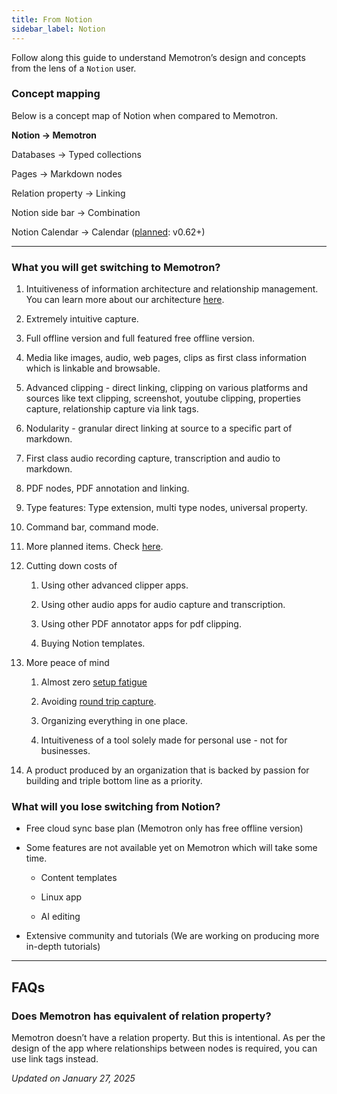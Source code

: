 ```yaml
---
title: From Notion
sidebar_label: Notion
---
```


Follow along this guide to understand Memotron’s design and concepts from the lens of a ```Notion``` user.

### Concept mapping
Below is a concept map of Notion when compared to Memotron.

**Notion → Memotron**

Databases → Typed collections

Pages → Markdown nodes

Relation property → Linking

Notion side bar → Combination

Notion Calendar → Calendar ([planned](./obsidian.md): v0.62+)

---

### What you will get switching to Memotron?

1. Intuitiveness of information architecture and relationship management. You can learn more about our architecture [here](../core.md).

2. Extremely intuitive capture.

3. Full offline version and full featured free offline version.

4. Media like images, audio, web pages, clips as first class information which is linkable and browsable.

5. Advanced clipping - direct linking, clipping on various platforms and sources like text clipping, screenshot, youtube clipping, properties capture, relationship capture via link tags.

6. Nodularity - granular direct linking at source to a specific part of markdown.

7. First class audio recording capture, transcription and audio to markdown.

8. PDF nodes, PDF annotation and linking.

9. Type features: Type extension, multi type nodes, universal property.

10. Command bar, command mode.

11. More planned items. Check [here](./capacities.md).

12. Cutting down costs of

    1. Using other advanced clipper apps.

    2. Using other audio apps for audio capture and transcription.

    3. Using other PDF annotator apps for pdf clipping.

    4. Buying Notion templates.

13. More peace of mind

    1. Almost zero [setup fatigue](../anti-productivity/perfecting-the-setup.md)

    2. Avoiding [round trip capture](../anti-productivity/round-trip-capture.md).

    3. Organizing everything in one place.

    4. Intuitiveness of a tool solely made for personal use - not for businesses.

14. A product produced by an organization that is backed by passion for building and triple bottom line as a priority.

### What will you lose switching from Notion?

- Free cloud sync base plan (Memotron only has free offline version)

- Some features are not available yet on Memotron which will take some time.

    - Content templates

    - Linux app

    - AI editing

- Extensive community and tutorials (We are working on producing more in-depth tutorials)

---

## FAQs

### Does Memotron has equivalent of relation property?

Memotron doesn’t have a relation property. But this is intentional. As per the design of the app where relationships between nodes is required, you can use link tags instead.

*Updated on January 27, 2025*
